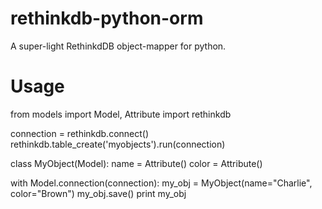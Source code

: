 rethinkdb-python-orm
====================

A super-light RethinkdDB object-mapper for python.

Usage
=====

from models import Model, Attribute
import rethinkdb

connection = rethinkdb.connect()
rethinkdb.table_create('myobjects').run(connection)

class MyObject(Model):
  name = Attribute()
  color = Attribute()
    
with Model.connection(connection):
  my_obj = MyObject(name="Charlie", color="Brown")
  my_obj.save()
  print my_obj
